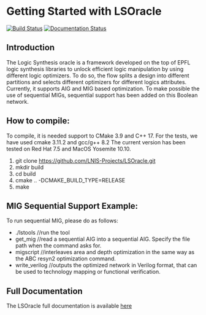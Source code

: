 # Getting Started with LSOracle

[![Build Status](https://travis-ci.org/LNIS-Projects/LSOracle.svg?branch=master)](https://travis-ci.org/LNIS-Projects/LSOracle)
[![Documentation Status](https://readthedocs.org/projects/lsoracle/badge/?version=latest)](https://lsoracle.readthedocs.io/en/latest/?badge=latest)

## Introduction

The Logic Synthesis oracle is a framework developed on the top of EPFL logic synthesis libraries to unlock efficient logic manipulation by using different logic optimizers. To do so, the flow splits a design into different partitions and selects different optimizers for different logics attributes. Currently, it supports AIG and MIG based optimization. To make possible the use of sequential MIGs, sequential support has been added on this Boolean network. 

## How to compile: 

To compile, it is needed support to CMake 3.9 and C++ 17. For the tests, we have used cmake 3.11.2 and gcc/g++ 8.2
The current version has been tested on Red Hat 7.5 and MacOS Yosemite 10.10.  

1. git clone https://github.com/LNIS-Projects/LSOracle.git
2. mkdir build
3. cd build
4. cmake .. -DCMAKE_BUILD_TYPE=RELEASE 
5. make 

## MIG Sequential Support Example: 

To run sequential MIG, please do as follows:

* ./lstools                                                //run the tool
* get_mig                                               //read a sequential AIG into a sequential AIG. Specify the file path when the command asks for. 
* migscript                                             //interleaves area and depth optimization in the same way as the ABC resyn2 optimization command. 
* write_verilog                                       //outputs the optimized network in Verilog format, that can be used to technology mapping or functional verification. 

## Full Documentation 

The LSOracle full documentation is available [here](https://lsoracle.readthedocs.io/en/latest/?badge=latest)

